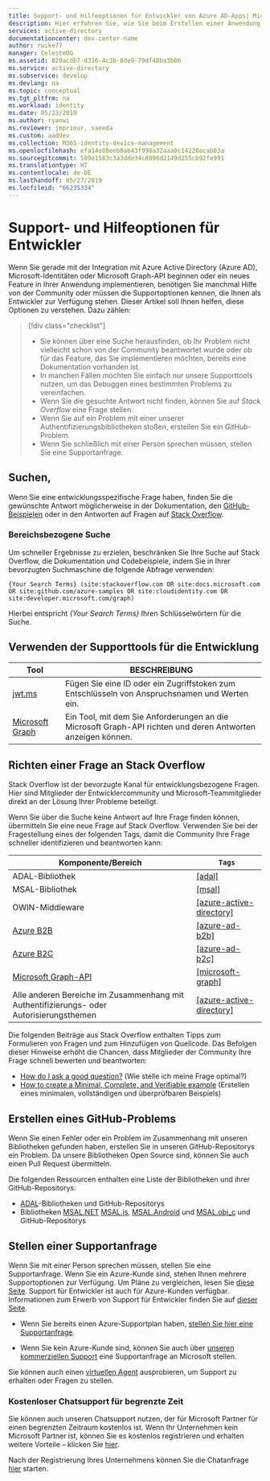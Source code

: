 ```yaml
---
title: Support- und Hilfeoptionen für Entwickler von Azure AD-Apps| Microsoft-Dokumentation
description: Hier erfahren Sie, wie Sie beim Erstellen einer Anwendung, die mit Microsoft-Identitäten (Azure Active Directory und Microsoft-Konto) integriert wird, Hilfe und Support zu entwicklungsbezogenen Problemen und Fragen erhalten.
services: active-directory
documentationcenter: dev-center-name
author: rwike77
manager: CelesteDG
ms.assetid: 820acdb7-d316-4c3b-8de9-79df48ba3b06
ms.service: active-directory
ms.subservice: develop
ms.devlang: na
ms.topic: conceptual
ms.tgt_pltfrm: na
ms.workload: identity
ms.date: 05/23/2019
ms.author: ryanwi
ms.reviewer: jmprieur, saeeda
ms.custom: aaddev
ms.collection: M365-identity-device-management
ms.openlocfilehash: efa14e88eeb8ab43f998a32aaa0c14220acab03a
ms.sourcegitcommit: 509e1583c3a3dde34c8090d2149d255cb92fe991
ms.translationtype: HT
ms.contentlocale: de-DE
ms.lasthandoff: 05/27/2019
ms.locfileid: "66235334"
---
```

# <a name="support-and-help-options-for-developers"></a>Support- und Hilfeoptionen für Entwickler

Wenn Sie gerade mit der Integration mit Azure Active Directory (Azure AD), Microsoft-Identitäten oder Microsoft Graph-API beginnen oder ein neues Feature in Ihrer Anwendung implementieren, benötigen Sie manchmal Hilfe von der Community oder müssen die Supportoptionen kennen, die Ihnen als Entwickler zur Verfügung stehen. Dieser Artikel soll Ihnen helfen, diese Optionen zu verstehen. Dazu zählen:

> [!div class="checklist"]
> * Sie können über eine Suche herausfinden, ob Ihr Problem nicht vielleicht schon von der Community beantwortet wurde oder ob für das Feature, das Sie implementieren möchten, bereits eine Dokumentation vorhanden ist.
> * In manchen Fällen möchten Sie einfach nur unsere Supporttools nutzen, um das Debuggen eines bestimmten Problems zu vereinfachen.
> * Wenn Sie die gesuchte Antwort nicht finden, können Sie auf *Stack Overflow* eine Frage stellen.
> * Wenn Sie auf ein Problem mit einer unserer Authentifizierungsbibliotheken stoßen, erstellen Sie ein *GitHub*-Problem.
> * Wenn Sie schließlich mit einer Person sprechen müssen, stellen Sie eine Supportanfrage.

## <a name="search"></a>Suchen,

Wenn Sie eine entwicklungsspezifische Frage haben, finden Sie die gewünschte Antwort möglicherweise in der Dokumentation, den [GitHub-Beispielen](https://github.com/azure-samples) oder in den Antworten auf Fragen auf [Stack Overflow](https://www.stackoverflow.com).

### <a name="scoped-search"></a>Bereichsbezogene Suche

Um schneller Ergebnisse zu erzielen, beschränken Sie Ihre Suche auf Stack Overflow, die Dokumentation und Codebeispiele, indem Sie in Ihrer bevorzugten Suchmaschine die folgende Abfrage verwenden:

```
{Your Search Terms} (site:stackoverflow.com OR site:docs.microsoft.com OR site:github.com/azure-samples OR site:cloudidentity.com OR site:developer.microsoft.com/graph)
```

Hierbei entspricht *{Your Search Terms}* Ihren Schlüsselwörtern für die Suche.

## <a name="use-the-development-support-tools"></a>Verwenden der Supporttools für die Entwicklung

| Tool  | BESCHREIBUNG  |
|---------|---------|
| [jwt.ms](https://jwt.ms) | Fügen Sie eine ID oder ein Zugriffstoken zum Entschlüsseln von Anspruchsnamen und Werten ein. |
| [Microsoft Graph](https://developer.microsoft.com/graph/graph-explorer)| Ein Tool, mit dem Sie Anforderungen an die Microsoft Graph-API richten und deren Antworten anzeigen können. |

## <a name="post-a-question-to-stack-overflow"></a>Richten einer Frage an Stack Overflow

Stack Overflow ist der bevorzugte Kanal für entwicklungsbezogene Fragen. Hier sind Mitglieder der Entwicklercommunity und Microsoft-Teammitglieder direkt an der Lösung Ihrer Probleme beteiligt.

Wenn Sie über die Suche keine Antwort auf Ihre Frage finden können, übermitteln Sie eine neue Frage auf Stack Overflow. Verwenden Sie bei der Fragestellung eines der folgenden Tags, damit die Community Ihre Frage schneller identifizieren und beantworten kann:

|Komponente/Bereich  | `Tags` |
|---------|---------|
| ADAL-Bibliothek | [[adal]](https://stackoverflow.com/questions/tagged/adal) |
| MSAL-Bibliothek     | [[msal]](https://stackoverflow.com/questions/tagged/msal) |
| OWIN-Middleware  | [[azure-active-directory]](https://stackoverflow.com/questions/tagged/azure-active-directory) |
| [Azure B2B](https://docs.microsoft.com/azure/active-directory/active-directory-b2b-what-is-azure-ad-b2b)  | [[azure-ad-b2b]](https://stackoverflow.com/questions/tagged/azure-ad-b2b) |
| [Azure B2C](https://azure.microsoft.com/services/active-directory-b2c/)  | [[azure-ad-b2c]](https://stackoverflow.com/questions/tagged/azure-ad-b2c) |
| [Microsoft Graph-API](https://developer.microsoft.com/graph/) | [[microsoft-graph]](https://stackoverflow.com/questions/tagged/microsoft-graph) |
| Alle anderen Bereiche im Zusammenhang mit Authentifizierungs- oder Autorisierungsthemen | [[azure-active-directory]](https://stackoverflow.com/questions/tagged/azure-active-directory) |

Die folgenden Beiträge aus Stack Overflow enthalten Tipps zum Formulieren von Fragen und zum Hinzufügen von Quellcode. Das Befolgen dieser Hinweise erhöht die Chancen, dass Mitglieder der Community Ihre Frage schnell bewerten und beantworten:

* [How do I ask a good question?](https://stackoverflow.com/help/how-to-ask) (Wie stelle ich meine Frage optimal?)
* [How to create a Minimal, Complete, and Verifiable example](https://stackoverflow.com/help/mcve) (Erstellen eines minimalen, vollständigen und überprüfbaren Beispiels)

## <a name="create-a-github-issue"></a>Erstellen eines GitHub-Problems

Wenn Sie einen Fehler oder ein Problem im Zusammenhang mit unseren Bibliotheken gefunden haben, erstellen Sie in unseren GitHub-Repositorys ein Problem. Da unsere Bibliotheken Open Source sind, können Sie auch einen Pull Request übermitteln.

Die folgenden Ressourcen enthalten eine Liste der Bibliotheken und ihrer GitHub-Repositorys:

* [ADAL](active-directory-authentication-libraries.md)-Bibliotheken und GitHub-Repositorys
* Bibliotheken [MSAL.NET](https://github.com/AzureAD/microsoft-authentication-library-for-dotnet) [MSAL.js](https://github.com/AzureAD/microsoft-authentication-library-for-js/blob/dev/lib/msal-angularjs/README.md), [MSAL.Android](https://github.com/AzureAD/microsoft-authentication-library-for-android) und [MSAL.obj_c](https://github.com/AzureAD/microsoft-authentication-library-for-objc) und GitHub-Repositorys

## <a name="open-a-support-request"></a>Stellen einer Supportanfrage

Wenn Sie mit einer Person sprechen müssen, stellen Sie eine Supportanfrage. Wenn Sie ein Azure-Kunde sind, stehen Ihnen mehrere Supportoptionen zur Verfügung. Um Pläne zu vergleichen, lesen Sie [diese Seite](https://azure.microsoft.com/support/plans/). Support für Entwickler ist auch für Azure-Kunden verfügbar. Informationen zum Erwerb von Support für Entwickler finden Sie auf [dieser Seite](https://azure.microsoft.com/support/plans/developer/).

* Wenn Sie bereits einen Azure-Supportplan haben, [stellen Sie hier eine Supportanfrage](https://portal.azure.com/#blade/Microsoft_Azure_Support/HelpAndSupportBlade/newsupportrequest).

* Wenn Sie kein Azure-Kunde sind, können Sie auch über [unseren kommerziellen Support](https://support.microsoft.com/en-us/gp/contactus81?Audience=Commercial) eine Supportanfrage an Microsoft stellen.

Sie können auch einen [virtuellen Agent](https://support.microsoft.com/contactus/?ws=support) ausprobieren, um Support zu erhalten oder Fragen zu stellen.

### <a name="free-chat-support-for-a-limited-time"></a>Kostenloser Chatsupport für begrenzte Zeit

Sie können auch unseren Chatsupport nutzen, der für Microsoft Partner für einen begrenzten Zeitraum kostenlos ist. Wenn Ihr Unternehmen kein Microsoft Partner ist, können Sie es kostenlos registrieren und erhalten weitere Vorteile – klicken Sie [hier](https://partners.microsoft.com/PartnerProgram/simplifiedenrollment.aspx).

Nach der Registrierung Ihres Unternehmens können Sie die Chatanfrage [hier](https://aka.ms/devchat) starten.
